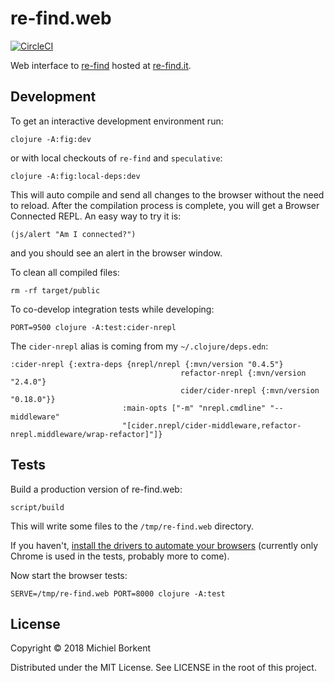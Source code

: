 # re-find.web

[![CircleCI](https://circleci.com/gh/borkdude/re-find.web/tree/master.svg?style=svg)](https://circleci.com/gh/borkdude/re-find.web/tree/master)

Web interface to [re-find](https://github.com/borkdude/re-find) hosted at
[re-find.it](https://re-find.it).

## Development

To get an interactive development environment run:

    clojure -A:fig:dev

or with local checkouts of `re-find` and `speculative`:

    clojure -A:fig:local-deps:dev

This will auto compile and send all changes to the browser without the
need to reload. After the compilation process is complete, you will
get a Browser Connected REPL. An easy way to try it is:

    (js/alert "Am I connected?")

and you should see an alert in the browser window.

To clean all compiled files:

    rm -rf target/public

To co-develop integration tests while developing:

    PORT=9500 clojure -A:test:cider-nrepl

The `cider-nrepl` alias is coming from my `~/.clojure/deps.edn`:

```
:cider-nrepl {:extra-deps {nrepl/nrepl {:mvn/version "0.4.5"}
                                      refactor-nrepl {:mvn/version "2.4.0"}
                                      cider/cider-nrepl {:mvn/version "0.18.0"}}
                         :main-opts ["-m" "nrepl.cmdline" "--middleware"
                         "[cider.nrepl/cider-middleware,refactor-nrepl.middleware/wrap-refactor]"]}
```

## Tests

Build a production version of re-find.web:

    script/build

This will write some files to the `/tmp/re-find.web` directory.

If you haven't, [install the drivers to automate your
browsers](https://github.com/igrishaev/etaoin#installing-drivers) (currently
only Chrome is used in the tests, probably more to come).

Now start the browser tests:

    SERVE=/tmp/re-find.web PORT=8000 clojure -A:test

## License

Copyright © 2018 Michiel Borkent

Distributed under the MIT License. See LICENSE in the root of this project.
